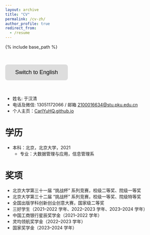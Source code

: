 ```yaml
---
layout: archive
title: "CV"
permalink: /cv-zh/
author_profile: true
redirect_from:
  - /resume
---
```


{% include base_path %}

<head>
    <meta charset="UTF-8">
    <meta name="viewport" content="width=device-width, initial-scale=1.0">
    <title>中文页面</title>
    <style>
        .btn {
            background-color: #ddd; 
            border: none;
            color: black;
            padding: 15px 32px;
            text-align: center;
            text-decoration: none;
            display: inline-block;
            font-size: 18px;
            cursor: pointer;
            border-radius: 8px;
            transition: background-color 0.3s, transform 0.2s;
        }
        .btn:hover {
            background-color: #ccc; 
            transform: scale(1.1);  /* 放大效果 */
        }
        .btn:active {
            background-color: #bbb; /* 点击时变更颜色 */
            transform: scale(1.05); /* 按钮按下时稍微缩小 */
        }
    </style>
</head>
<body>
    <br/><br/>
    <div class="container">
<button class="btn" onclick="window.location.href='/cv'">Switch to English</button>
    </div>
    <br/><br/>
</body>

* 姓名: 于汉清
* 电话及微信: 13051172066 / 邮箱 [2100016634@stu.pku.edu.cn](2100016634@stu.pku.edu.cn)
* 个人主页：[CarlYuHQ.github.io](https://CarlYuHQ.github.io/)

学历
======
* 本科：北京，北京大学，2021
  * 专业：大数据管理与应用，信息管理系

奖项
======
* 北京大学第三十一届 “挑战杯” 系列竞赛，校级二等奖、院级一等奖
* 北京大学第三十二届 “挑战杯” 系列竞赛，校级一等奖、院级特等奖
* 全国出版学科创新创业创意大赛，国家级二等奖
* 三好学生（2021–2022 学年、2022–2023 学年、2023–2024 学年）
* 中国工商银行星辰奖学金（2021–2022 学年）
* 灵均领航奖学金（2022–2023 学年）
* 国家奖学金（2023–2024 学年）



<!--
Work experience
======
* Summer 2015: Research Assistant
  * Github University
  * Duties included: Tagging issues
  * Supervisor: Professor Git

* Fall 2015: Research Assistant
  * Github University
  * Duties included: Merging pull requests
  * Supervisor: Professor Hub
  


Publications
======
  <ul>{% for post in site.publications %}
    {% include archive-single-cv.html %}
  {% endfor %}</ul>
  
Talks
======
  <ul>{% for post in site.talks %}
    {% include archive-single-talk-cv.html %}
  {% endfor %}</ul>
  
Teaching
======
  <ul>{% for post in site.teaching %}
    {% include archive-single-cv.html %}
  {% endfor %}</ul>
  
Service and leadership
======
* Currently signed in to 43 different slack teams
-->